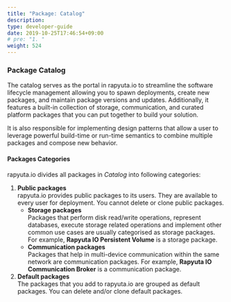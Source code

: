 ```yaml
---
title: "Package: Catalog"
description:
type: developer-guide
date: 2019-10-25T17:46:54+09:00
# pre: "1. "
weight: 524
---
```

### Package Catalog
The catalog serves as the portal in rapyuta.io to streamline the software lifecycle management allowing you to spawn deployments, create new packages, and maintain package versions and updates. Additionally, it features a built-in collection of storage, communication, and curated platform packages that you can put together to build your solution.

It is also responsible for implementing design patterns that allow a user to leverage powerful build-time or run-time semantics to combine multiple packages and compose new behavior.

#### Packages Categories
rapyuta.io divides all packages in _Catalog_ into following categories:

1. **Public packages**     
   rapyuta.io provides public packages to its users. They are available to
   every user for deployment. You cannot delete or clone public packages.
   	* **Storage packages**    
	  Packages that perform disk read/write operations, represent databases,
	  execute storage related operations and implement other common use cases
	  are usually categorised as storage packages. For example,
	  **Rapyuta IO Persistent Volume** is a storage package.
	* **Communication packages**    
	  Packages that help in multi-device communication within the same network
	  are communication packages. For example,
	  **Rapyuta IO Communication Broker** is a communication package.
2. **Default packages**    
   The packages that you add to rapyuta.io are grouped as default packages.
   You can delete and/or clone default packages.